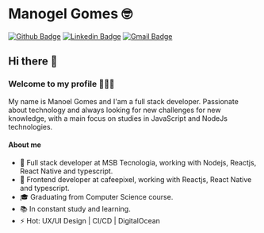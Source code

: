 # Manogel Gomes 🤓

[![Github Badge](https://img.shields.io/badge/-Manogel-000?style=flat-square&logo=Github&logoColor=white&link=https://github.com/manogel)](https://github.com/manogel)
[![Linkedin Badge](https://img.shields.io/badge/-Manogel-blue?style=flat-square&logo=Linkedin&logoColor=white&link=https://www.linkedin.com/in/manogel/)](https://www.linkedin.com/in/manogel/)
[![Gmail Badge](https://img.shields.io/badge/-manoelgomes53@gmail.com-c14438?style=flat-square&logo=Gmail&logoColor=white&link=mailto:manoelgomes53@gmail.com)](mailto:manoelgomes53@gmail.com)

## Hi there 👋
###  Welcome to my profile 👨🏽‍💻

My name is Manoel Gomes and I'am a full stack developer. Passionate about technology and always looking for new challenges for new knowledge, with a main focus on studies in JavaScript and NodeJs technologies.

#### About me

- 🚀 Full stack developer at MSB Tecnologia, working with Nodejs, Reactjs, React Native and typescript.
- 🎨 Frontend developer at cafeepixel, working with Reactjs, React Native and typescript.
- 🎓 Graduating from Computer Science course.
- 📚 In constant study and learning.
- ⚡️ Hot: UX/UI Design | CI/CD | DigitalOcean

